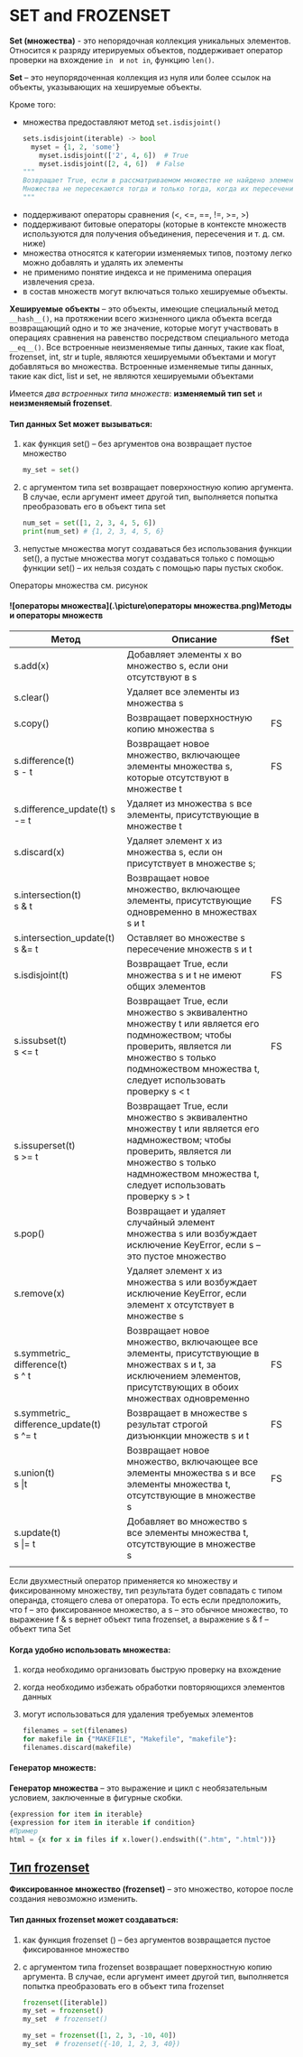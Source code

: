 # SET and FROZENSET   

**Set (множества)** - это непорядочная коллекция уникальных элементов. Относится  к разряду итерируемых объектов, поддерживает оператор проверки на вхождение `in `  и `not in`, функцию `len()`.  

**Set** – это неупорядоченная коллекция из нуля или более ссылок на объекты, указывающих на хешируемые объекты.  

Кроме того:

- множества предоставляют метод `set.isdisjoint()`  

  ```python
  sets.isdisjoint(iterable) -> bool
    myset = {1, 2, 'some'}
      myset.isdisjoint(['2', 4, 6])  # True
      myset.isdisjoint([2, 4, 6])  # False
  """
  Возвращает True, если в рассматриваемом множестве не найдено элементов, присутствующих в указанном объекте.
  Множества не пересекаются тогда и только тогда, когда их пересечение пусто.
  """
  ```

* поддерживают операторы сравнения (<, <=, ==, !=, >=, >)    
* поддерживают битовые операторы (которые в контексте множеств используются для получения объединения, пересечения и т. д. см. ниже)  
* множества относятся к категории изменяемых типов, поэтому легко можно добавлять и удалять их элементы
* не применимо понятие индекса и не применима операция извлечения среза.     
* в состав множеств могут включаться только хешируемые объекты.  

**Хешируемые объекты** – это объекты, имеющие специальный метод `__hash__()`, на протяжении всего жизненного цикла объекта всегда возвращающий одно и то же значение, которые могут участвовать в операциях сравнения на равенство посредством специального метода `__eq__()`.  Все встроенные неизменяемые типы данных, такие как float, frozenset, int, str и tuple, являются хешируемыми объектами и могут добавляться во множества. Встроенные изменяемые типы данных, такие как dict, list и set, не являются хешируемыми объектами  

Имеется *два встроенных типа множеств*: **изменяемый тип set** и **неизменяемый frozenset**.  

#### Тип данных Set может вызываться:

1. как функция set()   – без аргументов  она возвращает пустое множество

   ```python
   my_set = set()
   ```

2. с аргументом типа set возвращает поверхностную копию аргумента. В случае, если аргумент имеет другой тип, выполняется попытка преобразовать его в объект типа set  

   ```python
   num_set = set([1, 2, 3, 4, 5, 6])  
   print(num_set) # {1, 2, 3, 4, 5, 6}
   ```

3.  непустые множества могут создаваться без использования функции set(), а пустые множества могут создаваться только с помощью функции set() – их нельзя создать с помощью пары пустых скобок.  

Операторы множества см. рисунок

#### ![операторы множества](.\picture\операторы множества.png)Методы и операторы множеств

| Метод                                         | Описание                                                     | fSet |
| --------------------------------------------- | ------------------------------------------------------------ | ---- |
| s.add(x)                                      | Добавляет элементы x во множество s, если они отсутствуют в s |      |
| s.clear()                                     | Удаляет все элементы из множества s                          |      |
| s.copy()                                      | Возвращает поверхностную копию множества s                   | FS   |
| s.difference(t)<br />s - t                    | Возвращает новое множество, включающее элементы множества s, которые отсутствуют в множестве t | FS   |
| s.difference_update(t) s -= t                 | Удаляет из множества s все элементы, присутствующие в множестве t |      |
| s.discard(x)                                  | Удаляет элемент x из множества s, если он присутствует в множестве s; |      |
| s.intersection(t)<br />s & t                  | Возвращает новое множество, включающее элементы, присутствующие одновременно в множествах s и t | FS   |
| s.intersection_update(t)<br />s &= t          | Оставляет во множестве s пересечение множеств s и t          |      |
| s.isdisjoint(t)                               | Возвращает True, если множества s и t не имеют общих элементов | FS   |
| s.issubset(t)<br />s <= t                     | Возвращает True, если множество s эквивалентно множеству t или является его подмножеством; чтобы проверить, является ли множество s только подмножеством множества t, следует использовать проверку s < t | FS   |
| s.issuperset(t) <br />s >= t                  | Возвращает True, если множество s эквивалентно множеству t или является его надмножеством; чтобы проверить, является ли множество s только надмножеством множества t, следует использовать проверку s > t |      |
| s.pop()                                       | Возвращает и удаляет случайный элемент множества s или возбуждает исключение KeyError, если s – это пустое множество |      |
| s.remove(x)                                   | Удаляет элемент x из множества s или возбуждает исключение KeyError, если элемент x отсутствует в множестве s |      |
| s.symmetric_ difference(t)<br />s ^ t         | Возвращает новое множество, включающее все элементы, присутствующие в множествах s и t, за исключением элементов, присутствующих в обоих множествах одновременно | FS   |
| s.symmetric_ difference_update(t)<br />s ^= t | Возвращает в множестве s результат строгой дизъюнкции множеств s и t | FS   |
| s.union(t) <br /> s \|t                       | Возвращает новое множество, включающее все элементы множества s и все элементы множества t, отсутствующие в множестве s | FS   |
| s.update(t) <br />s \|= t                     | Добавляет во множество s все элементы множества t, отсутствующие в множестве s |      |
|                                               |                                                              |      |

Если двухместный оператор применяется ко множеству и фиксированному множеству, тип результата будет совпадать с типом операнда,
стоящего слева от оператора.  То есть если предположить, что f – это фиксированное множество, а s – это обычное множество, то выражение f & s вернет объект типа frozenset, а выражение s & f – объект типа Set

#### Когда удобно использовать множества:

1. когда необходимо организовать быструю проверку на вхождение  

2. когда необходимо избежать обработки повторяющихся элементов данных  

3. могут использоваться для удаления требуемых элементов  

   ```python
   filenames = set(filenames)
   for makefile in {"MAKEFILE", "Makefile", "makefile"}:
   filenames.discard(makefile)
   ```

#### Генератор множеств:

**Генератор множества** – это выражение и цикл с необязательным условием, заключенные в фигурные скобки.  

```python
{expression for item in iterable}
{expression for item in iterable if condition}
#Пример
html = {x for x in files if x.lower().endswith((".htm", ".html"))}
```

## <u>Тип frozenset</u>  

**Фиксированное множество (frozenset)** – это множество, которое после создания невозможно изменить.

#### Тип данных frozenset может создаваться:

1. как функция frozenset ()   – без аргументов возвращается пустое фиксированное множество  

2. с аргументом типа frozenset  возвращает поверхностную копию аргумента. В случае, если аргумент имеет другой тип, выполняется попытка преобразовать его в объект типа frozenset    

   ```python
   frozenset([iterable])
   my_set = frozenset()
   my_set  # frozenset()
   
   my_set = frozenset([1, 2, 3, -10, 40])
   my_set  # frozenset({-10, 1, 2, 3, 40})
   ```

